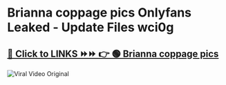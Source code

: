 
 # Brianna coppage  pics Onlyfans Leaked - Update Files wci0g

## <h2><a href="https://clipsfans.com/Brianna_coppage__pics&ref=git">🔗 Click to LINKS ⏩⏩ 👉 🟢 Brianna coppage  pics </a></h2>

<a href="https://clipsfans.com/Brianna_coppage__pics&ref=git" rel="nofollow" data-target="animated-image.originalLink"><img src="https://i.ibb.co.com/xMMVF88/686577567.gif" alt="Viral Video Original" style="max-width: 100%; display: inline-block;" data-target="animated-image.originalImage"></a>

